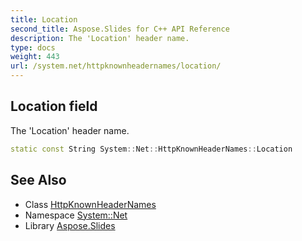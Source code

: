 ```yaml
---
title: Location
second_title: Aspose.Slides for C++ API Reference
description: The 'Location' header name.
type: docs
weight: 443
url: /system.net/httpknownheadernames/location/
---
```

## Location field


The 'Location' header name.

```cpp
static const String System::Net::HttpKnownHeaderNames::Location
```

## See Also

* Class [HttpKnownHeaderNames](../)
* Namespace [System::Net](../../)
* Library [Aspose.Slides](../../../)